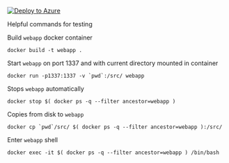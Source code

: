 [![Deploy to Azure](https://azuredeploy.net/deploybutton.png)](https://azuredeploy.net/?repository=https://github.com/ChasKane/sportzcast-ScoreView/)

Helpful commands for testing

Build `webapp` docker container
```
docker build -t webapp .
```

Start `webapp` on port 1337 and with current directory mounted in container
```
docker run -p1337:1337 -v `pwd`:/src/ webapp
```

Stops `webapp` automatically
```
docker stop $( docker ps -q --filter ancestor=webapp )
```

Copies <file> from disk to `webapp`
```
docker cp `pwd`/src/ $( docker ps -q --filter ancestor=webapp ):/src/
```

Enter `webapp` shell
```
docker exec -it $( docker ps -q --filter ancestor=webapp ) /bin/bash
```
